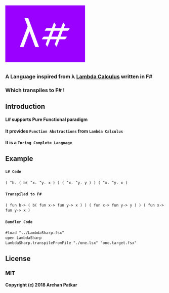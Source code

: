 # <img src="./lambdasharplogo.png">

### A Language inspired from λ [Lambda Calculus](https://en.wikipedia.org/wiki/Lambda_calculus) written in F#

### Which transpiles to F# !


## Introduction

#### L# supports Pure Functional paradigm 

#### It provides `Function Abstractions` from `Lambda Calculus`

#### It is a `Turing Complete Language`


## Example

#### `L# Code`
```
( ^b. ( b( ^x. ^y. x ) ) ( ^x. ^y. y ) ) ( ^x. ^y. x )
```
       
#### `Transpiled to F#`
```f#
( fun b-> ( b( fun x-> fun y-> x ) ) ( fun x-> fun y-> y ) ) ( fun x-> fun y-> x )
```

#### `Bundler Code`
```f#
#load "../LambdaSharp.fsx"
open LambdaSharp      
LambdaSharp.transpileFromFile "./one.lsx" "one.target.fsx"
```

## License

### MIT
#### Copyright (c) 2018 Archan Patkar

